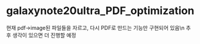# galaxynote20ultra_PDF_optimization
현재 pdf->image된 파일들을 자르고, 다시 PDF로 만드는 기능만 구현되어 있음\n
추후 생각이 있으면 더 진행할 예정